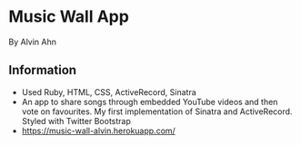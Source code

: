 Music Wall App
=============

By Alvin Ahn

## Information

- Used Ruby, HTML, CSS, ActiveRecord, Sinatra
- An app to share songs through embedded YouTube videos and then vote on favourites. My first implementation of Sinatra and ActiveRecord. Styled with Twitter Bootstrap
- https://music-wall-alvin.herokuapp.com/
